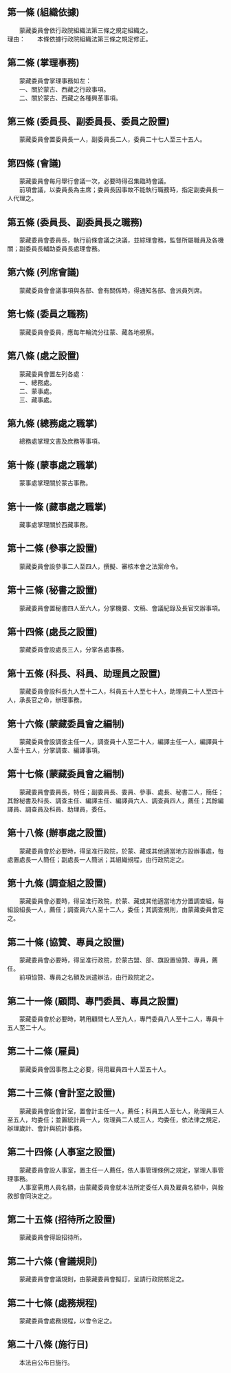 第一條 (組織依據)
-----------------
　　蒙藏委員會依行政院組織法第三條之規定組織之。  
理由：　　本條依據行政院組織法第三條之規定修正。

第二條 (掌理事務)
-----------------
　　蒙藏委員會掌理事務如左：  
　　一、關於蒙古、西藏之行政事項。  
　　二、關於蒙古、西藏之各種興革事項。  


第三條 (委員長、副委員長、委員之設置)
-------------------------------------
　　蒙藏委員會置委員長一人，副委員長二人，委員二十七人至三十五人。  


第四條 (會議)
-------------
　　蒙藏委員會每月舉行會議一次，必要時得召集臨時會議。  
　　前項會議，以委員長為主席；委員長因事故不能執行職務時，指定副委員長一人代理之。  


第五條 (委員長、副委員長之職務)
-------------------------------
　　蒙藏委員會委員長，執行前條會議之決議，並綜理會務，監督所屬職員及各機關；副委員長輔助委員長處理會務。  


第六條 (列席會議)
-----------------
　　蒙藏委員會會議事項與各部、會有關係時，得通知各部、會派員列席。  


第七條 (委員之職務)
-------------------
　　蒙藏委員會委員，應每年輪流分往蒙、藏各地視察。  


第八條 (處之設置)
-----------------
　　蒙藏委員會置左列各處：  
　　一、總務處。  
　　二、蒙事處。  
　　三、藏事處。  


第九條 (總務處之職掌)
---------------------
　　總務處掌理文書及庶務等事項。  


第十條 (蒙事處之職掌)
---------------------
　　蒙事處掌理關於蒙古事務。  


第十一條 (藏事處之職掌)
-----------------------
　　藏事處掌理關於西藏事務。  


第十二條 (參事之設置)
---------------------
　　蒙藏委員會設參事二人至四人，撰擬、審核本會之法案命令。  


第十三條 (秘書之設置)
---------------------
　　蒙藏委員會置秘書四人至六人，分掌機要、文稿、會議紀錄及長官交辦事項。  


第十四條 (處長之設置)
---------------------
　　蒙藏委員會設處長三人，分掌各處事務。  


第十五條 (科長、科員、助理員之設置)
-----------------------------------
　　蒙藏委員會設科長九人至十二人，科員五十人至七十人，助理員二十人至四十人，承長官之命，辦理事務。  


第十六條 (蒙藏委員會之編制)
---------------------------
　　蒙藏委員會設調查主任一人，調查員十人至二十人，編譯主任一人，編譯員十人至十五人，分掌調查、編譯事項。  


第十七條 (蒙藏委員會之編制)
---------------------------
　　蒙藏委員會委員長，特任；副委員長、委員、參事、處長、秘書二人，簡任；其餘秘書及科長、調查主任、編譯主任、編譯員六人、調查員四人，薦任；其餘編譯員、調查員及科員、助理員，委任。  


第十八條 (辦事處之設置)
-----------------------
　　蒙藏委員會於必要時，得呈准行政院，於蒙、藏或其他適當地方設辦事處，每處置處長一人簡任；副處長一人簡派；其組織規程，由行政院定之。  


第十九條 (調查組之設置)
-----------------------
　　蒙藏委員會必要時，得呈准行政院，於蒙、藏或其他適當地方分置調查組，每組設組長一人，薦任；調查員六人至十二人，委任；其調查規則，由蒙藏委員會定之。  


第二十條 (協贊、專員之設置)
---------------------------
　　蒙藏委員會必要時，得呈准行政院，於蒙古盟、部、旗設置協贊、專員，薦任。  
　　前項協贊、專員之名額及派遣辦法，由行政院定之。  


第二十一條 (顧問、專門委員、專員之設置)
---------------------------------------
　　蒙藏委員會於必要時，聘用顧問七人至九人，專門委員八人至十二人，專員十五人至二十人。  


第二十二條 (雇員)
-----------------
　　蒙藏委員會因事務上之必要，得用雇員四十人至五十人。  


第二十三條 (會計室之設置)
-------------------------
　　蒙藏委員會設會計室，置會計主任一人，薦任；科員五人至七人，助理員三人至五人，均委任；並置統計員一人，佐理員二人或三人，均委任，依法律之規定，辦理歲計、會計與統計事務。  


第二十四條 (人事室之設置)
-------------------------
　　蒙藏委員會設人事室，置主任一人薦任，依人事管理條例之規定，掌理人事管理事務。  
　　人事室需用人員名額，由蒙藏委員會就本法所定委任人員及雇員名額中，與銓敘部會同決定之。  


第二十五條 (招待所之設置)
-------------------------
　　蒙藏委員會得設招待所。  


第二十六條 (會議規則)
---------------------
　　蒙藏委員會會議規則，由蒙藏委員會擬訂，呈請行政院核定之。  


第二十七條 (處務規程)
---------------------
　　蒙藏委員會處務規程，以會令定之。  


第二十八條 (施行日)
-------------------
　　本法自公布日施行。